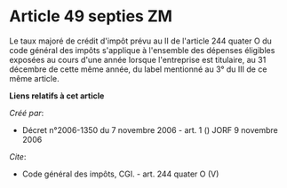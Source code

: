 # Article 49 septies ZM

Le taux majoré de crédit d'impôt prévu au II de l'article 244 quater O du code général des impôts s'applique à l'ensemble des
dépenses éligibles exposées au cours d'une année lorsque l'entreprise est titulaire, au 31 décembre de cette même année, du
label mentionné au 3° du III de ce même article.

**Liens relatifs à cet article**

_Créé par_:

  - Décret n°2006-1350 du 7 novembre 2006 - art. 1 () JORF 9 novembre 2006

_Cite_:

  - Code général des impôts, CGI. - art. 244 quater O (V)
